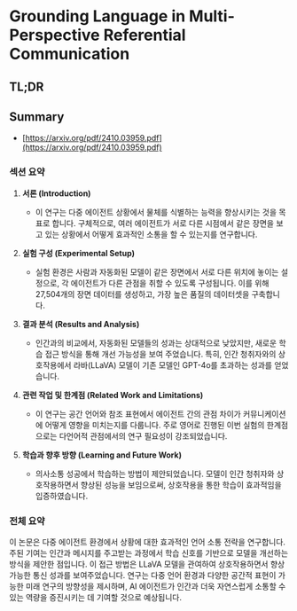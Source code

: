 # Grounding Language in Multi-Perspective Referential Communication
## TL;DR
## Summary
- [https://arxiv.org/pdf/2410.03959.pdf](https://arxiv.org/pdf/2410.03959.pdf)

### 섹션 요약

1. **서론 (Introduction)**
   - 이 연구는 다중 에이전트 상황에서 물체를 식별하는 능력을 향상시키는 것을 목표로 합니다. 구체적으로, 여러 에이전트가 서로 다른 시점에서 같은 장면을 보고 있는 상황에서 어떻게 효과적인 소통을 할 수 있는지를 연구합니다.

2. **실험 구성 (Experimental Setup)**
   - 실험 환경은 사람과 자동화된 모델이 같은 장면에서 서로 다른 위치에 놓이는 설정으로, 각 에이전트가 다른 관점을 취할 수 있도록 구성됩니다. 이를 위해 27,504개의 장면 데이터를 생성하고, 가장 높은 품질의 데이터셋을 구축합니다.

3. **결과 분석 (Results and Analysis)**
   - 인간과의 비교에서, 자동화된 모델들의 성과는 상대적으로 낮았지만, 새로운 학습 접근 방식을 통해 개선 가능성을 보여 주었습니다. 특히, 인간 청취자와의 상호작용에서 라바(LLaVA) 모델이 기존 모델인 GPT-4o를 초과하는 성과를 얻었습니다.

4. **관련 작업 및 한계점 (Related Work and Limitations)**
   - 이 연구는 공간 언어와 참조 표현에서 에이전트 간의 관점 차이가 커뮤니케이션에 어떻게 영향을 미치는지를 다룹니다. 주로 영어로 진행된 이번 실험의 한계점으로는 다언어적 관점에서의 연구 필요성이 강조되었습니다.

5. **학습과 향후 방향 (Learning and Future Work)**
   - 의사소통 성공에서 학습하는 방법이 제안되었습니다. 모델이 인간 청취자와 상호작용하면서 향상된 성능을 보임으로써, 상호작용을 통한 학습이 효과적임을 입증하였습니다.

### 전체 요약

이 논문은 다중 에이전트 환경에서 상황에 대한 효과적인 언어 소통 전략을 연구합니다. 주된 기여는 인간과 메시지를 주고받는 과정에서 학습 신호를 기반으로 모델을 개선하는 방식을 제안한 점입니다. 이 접근 방법은 LLaVA 모델을 관여하여 상호작용하면서 향상 가능한 통신 성과를 보여주었습니다. 연구는 다중 언어 환경과 다양한 공간적 표현이 가능한 미래 연구의 방향성을 제시하며, AI 에이전트가 인간과 더욱 자연스럽게 소통할 수 있는 역량을 증진시키는 데 기여할 것으로 예상됩니다.